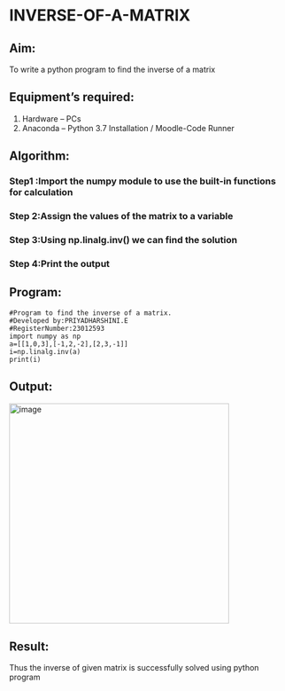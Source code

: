# INVERSE-OF-A-MATRIX
## Aim:
To write a python program to find the inverse of a matrix
## Equipment’s required:
1. 	Hardware – PCs
2. 	Anaconda – Python 3.7 Installation / Moodle-Code Runner
## Algorithm:
### Step1 :Import the numpy module to use the built-in functions for calculation
### Step 2:Assign the values of the matrix to a variable  
### Step 3:Using  np.linalg.inv() we can find the solution 
### Step 4:Print the output

## Program:
```
#Program to find the inverse of a matrix.
#Developed by:PRIYADHARSHINI.E
#RegisterNumber:23012593
import numpy as np
a=[[1,0,3],[-1,2,-2],[2,3,-1]]
i=np.linalg.inv(a)
print(i)

```
## Output:
<img width="397" alt="image" src="https://github.com/EPriyadharshini/INVERSE-OF-A-MATRIX/assets/144870831/889e9c1c-f5d5-4cae-9f76-fe1e219cea78">


## Result:
Thus the inverse of given matrix is successfully solved using python program

